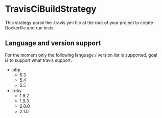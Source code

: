 # TravisCiBuildStrategy

This strategy parse the .travis.yml file at the root of your project to create Dockerfile and run tests.

## Language and version support

For the moment only the following language / version list is supported, goal is to support what travis support:

* php
	* 5.3
	* 5.4
	* 5.5
* ruby
    * 1.9.2
    * 1.9.3
    * 2.0.0
    * 2.1.0